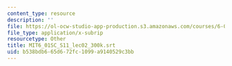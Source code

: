 ```yaml
---
content_type: resource
description: ''
file: https://ol-ocw-studio-app-production.s3.amazonaws.com/courses/6-01sc-introduction-to-electrical-engineering-and-computer-science-i-spring-2011/b538bdb665d672fc1099a9140529c3bb_MIT6_01SC_S11_lec02_300k.srt
file_type: application/x-subrip
resourcetype: Other
title: MIT6_01SC_S11_lec02_300k.srt
uid: b538bdb6-65d6-72fc-1099-a9140529c3bb
---
```

